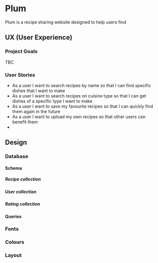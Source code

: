 # Plum
Plum is a recipe sharing website designed to help users find 



## UX (User Experience)

### Project Goals

TBC

### User Stories

- As a user I want to search recipes by name so that I can find specific dishes that I want to make
- As a user I want to search recipes on cuisine type so that I can get dishes of a specific type I want to make
- As a user I want to save my favourite recipes so that I can quickly find them again in the future
- As a user I want to upload my own recipes so that other users can benefit them
- 

## Design

### Database 

#### Schema

##### Recipe collection

##### User collection

##### Rating collection

#### Queries

### Fonts

### Colours

### Layout

